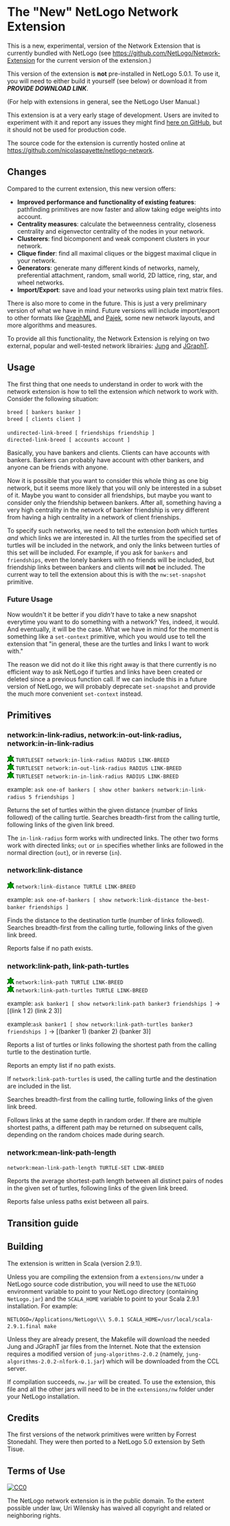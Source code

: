 # The "New" NetLogo Network Extension

This is a new, experimental, version of the Network Extension that is currently bundled with NetLogo (see https://github.com/NetLogo/Network-Extension for the current version of the extension.)

This version of the extension is **not** pre-installed in NetLogo 5.0.1. To use it, you will need to either build it yourself (see below) or download it from ***PROVIDE DOWNLOAD LINK***.

(For help with extensions in general, see the NetLogo User Manual.)

This extension is at a very early stage of development.  Users are invited to experiment with it and report any issues they might find [here on GitHub](https://github.com/nicolaspayette/netlogo-network/issues?state=open), but it should not be used for production code.

The source code for the extension is currently hosted online at
https://github.com/nicolaspayette/netlogo-network.

## Changes

Compared to the current extension, this new version offers:

- **Improved performance and functionality of existing features**: pathfinding primitives are now faster and allow taking edge weights into account.
- **Centrality measures**: calculate the betweenness centrality, closeness centrality and eigenvector centrality of the nodes in your network.
- **Clusterers**: find bicomponent and weak component clusters in your network.
- **Clique finder**: find all maximal cliques or the biggest maximal clique in your network.
- **Generators**: generate many different kinds of networks, namely, preferential attachment, random, small world, 2D lattice, ring, star, and wheel networks.
- **Import/Export**: save and load your networks using plain text matrix files.

There is also more to come in the future. This is just a very preliminary version of what we have in mind. Future versions will include import/export to other formats like [GraphML](http://graphml.graphdrawing.org/) and [Pajek](http://pajek.imfm.si/doku.php), some new network layouts, and more algorithms and measures.

To provide all this functionality, the Network Extension is relying on two external, popular and well-tested network librairies: [Jung](http://jung.sourceforge.net/) and [JGraphT](https://github.com/jgrapht/jgrapht).

## Usage

The first thing that one needs to understand in order to work with the network extension is how to tell the extension _which_ network to work with. Consider the following situation:

    breed [ bankers banker ]
    breed [ clients client ]
    
    undirected-link-breed [ friendships friendship ]
    directed-link-breed [ accounts account ]

Basically, you have bankers and clients. Clients can have accounts with bankers. Bankers can probably have account with other bankers, and anyone can be friends with anyone.

Now it is possible that you want to consider this whole thing as one big network, but it seems more likely that you will only be interested in a subset of it. Maybe you want to consider all friendships, but maybe you want to consider only the friendship between bankers. After all, something having a very high centrality in the network of banker friendship is very different from having a high centrality in a network of client frienships.

To specify such networks, we need to tell the extension _both_ which turtles _and_ which links we are interested in. All the turtles from the specified set of turtles will be included in the network, and only the links between turtles of this set will be included. For example, if you ask for `bankers` and `friendships`, even the lonely bankers with no friends will be included, but friendship links between bankers and clients will **not** be included. The current way to tell the extension about this is with the `nw:set-snapshot` primitive.



### Future Usage

Now wouldn't it be better if you _didn't_ have to take a new snapshot everytime you want to do something with a network? Yes, indeed, it would. And eventually, it will be the case. What we have in mind for the moment is something like a `set-context` primitive, which you would use to tell the extension that "in general, these are the turtles and links I want to work with."

The reason we did not do it like this right away is that there currently is no efficient way to ask NetLogo if turtles and links have been created or deleted since a previous function call. If we can include this in a future version of NetLogo, we will probably deprecate `set-snapshot` and provide the much more convenient `set-context` instead.

## Primitives

### network:in-link-radius, network:in-out-link-radius, network:in-in-link-radius

![turtle](https://github.com/NetLogo/Network-Extension/raw/master/turtle.gif) `TURTLESET network:in-link-radius RADIUS LINK-BREED`  
![turtle](https://github.com/NetLogo/Network-Extension/raw/master/turtle.gif) `TURTLESET network:in-out-link-radius RADIUS LINK-BREED`  
![turtle](https://github.com/NetLogo/Network-Extension/raw/master/turtle.gif) `TURTLESET network:in-in-link-radius RADIUS LINK-BREED`

example: `ask one-of bankers [ show other bankers network:in-link-radius 5 friendships ]`

Returns the set of turtles within the given distance (number of links followed)
of the calling turtle.
Searches breadth-first from the calling turtle,
following links of the given link breed.

The `in-link-radius` form works with undirected links.  The other two
forms work with directed links; `out` or `in` specifies whether links
are followed in the normal direction (`out`), or in reverse (`in`).

### network:link-distance

![turtle](https://github.com/NetLogo/Network-Extension/raw/master/turtle.gif) `network:link-distance TURTLE LINK-BREED`

example: `ask one-of-bankers [ show network:link-distance the-best-banker friendships ]`

Finds the distance to the destination turtle (number of links followed).
Searches breadth-first from the calling turtle,
following links of the given link breed.

Reports false if no path exists.

### network:link-path, link-path-turtles

![turtle](https://github.com/NetLogo/Network-Extension/raw/master/turtle.gif) `network:link-path TURTLE LINK-BREED`  
![turtle](https://github.com/NetLogo/Network-Extension/raw/master/turtle.gif) `network:link-path-turtles TURTLE LINK-BREED`

example: `ask banker1 [ show network:link-path banker3 friendships ]`
->   [(link 1 2) (link 2 3)]

example:`ask banker1 [ show network:link-path-turtles banker3 friendships ]`
->   [(banker 1) (banker 2) (banker 3)]
 
Reports a list of turtles or links following the shortest path from the calling
turtle to the destination turtle.

Reports an empty list if no path exists.

If `network:link-path-turtles` is used, the calling turtle and the
destination are included in the list.

Searches breadth-first from the calling turtle,
following links of the given link breed.

Follows links at the same depth in random order.  If there are
multiple shortest paths, a different path may be returned on
subsequent calls, depending on the random choices made during search.

### network:mean-link-path-length

`network:mean-link-path-length TURTLE-SET LINK-BREED`

Reports the average shortest-path length between all distinct pairs of
nodes in the given set of turtles, following links of the given link
breed.

Reports false unless paths exist between all pairs.

## Transition guide



## Building

The extension is written in Scala (version 2.9.1).

Unless you are compiling the extension from a `extensions/nw` under a NetLogo source code distribution, you will need to use the `NETLOGO` environment variable to point to your NetLogo directory (containing `NetLogo.jar`) and the `SCALA_HOME` variable to point to your Scala 2.9.1 installation. For example:

    NETLOGO=/Applications/NetLogo\\\ 5.0.1 SCALA_HOME=/usr/local/scala-2.9.1.final make

Unless they are already present, the Makefile will download the needed Jung and JGraphT jar files from the Internet. Note that the extension requires a modified version of `jung-algorithms-2.0.2` (namely, `jung-algorithms-2.0.2-nlfork-0.1.jar`) which will be downloaded from the CCL server.

If compilation succeeds, `nw.jar` will be created. To use the extension, this file and all the other jars will need to be in the `extensions/nw` folder under your NetLogo installation.

## Credits

The first versions of the network primitives were written by Forrest Stonedahl. They were then ported to a NetLogo 5.0 extension by Seth Tisue.

## Terms of Use

[![CC0](http://i.creativecommons.org/p/zero/1.0/88x31.png)](http://creativecommons.org/publicdomain/zero/1.0/)

The NetLogo network extension is in the public domain.  To the extent possible under law, Uri Wilensky has waived all copyright and related or neighboring rights.
